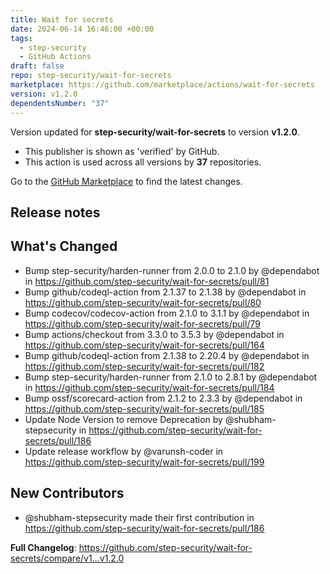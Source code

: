 ```yaml
---
title: Wait for secrets
date: 2024-06-14 16:46:00 +00:00
tags:
  - step-security
  - GitHub Actions
draft: false
repo: step-security/wait-for-secrets
marketplace: https://github.com/marketplace/actions/wait-for-secrets
version: v1.2.0
dependentsNumber: "37"
---
```



Version updated for **step-security/wait-for-secrets** to version **v1.2.0**.
- This publisher is shown as 'verified' by GitHub.
- This action is used across all versions by **37** repositories.

Go to the [GitHub Marketplace](https://github.com/marketplace/actions/wait-for-secrets) to find the latest changes.

## Release notes

## What's Changed
* Bump step-security/harden-runner from 2.0.0 to 2.1.0 by @dependabot in https://github.com/step-security/wait-for-secrets/pull/81
* Bump github/codeql-action from 2.1.37 to 2.1.38 by @dependabot in https://github.com/step-security/wait-for-secrets/pull/80
* Bump codecov/codecov-action from 2.1.0 to 3.1.1 by @dependabot in https://github.com/step-security/wait-for-secrets/pull/79
* Bump actions/checkout from 3.3.0 to 3.5.3 by @dependabot in https://github.com/step-security/wait-for-secrets/pull/164
* Bump github/codeql-action from 2.1.38 to 2.20.4 by @dependabot in https://github.com/step-security/wait-for-secrets/pull/182
* Bump step-security/harden-runner from 2.1.0 to 2.8.1 by @dependabot in https://github.com/step-security/wait-for-secrets/pull/184
* Bump ossf/scorecard-action from 2.1.2 to 2.3.3 by @dependabot in https://github.com/step-security/wait-for-secrets/pull/185
* Update Node Version to remove Deprecation by @shubham-stepsecurity in https://github.com/step-security/wait-for-secrets/pull/186
* Update release workflow by @varunsh-coder in https://github.com/step-security/wait-for-secrets/pull/199

## New Contributors
* @shubham-stepsecurity made their first contribution in https://github.com/step-security/wait-for-secrets/pull/186

**Full Changelog**: https://github.com/step-security/wait-for-secrets/compare/v1...v1.2.0
